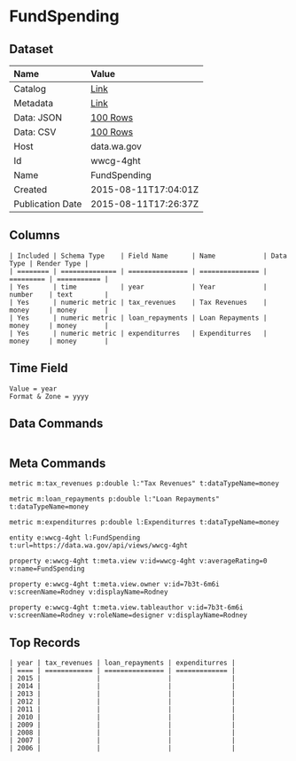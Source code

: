 # FundSpending

## Dataset

| Name | Value |
| :--- | :---- |
| Catalog | [Link](https://catalog.data.gov/dataset/fundspending) |
| Metadata | [Link](https://data.wa.gov/api/views/wwcg-4ght) |
| Data: JSON | [100 Rows](https://data.wa.gov/api/views/wwcg-4ght/rows.json?max_rows=100) |
| Data: CSV | [100 Rows](https://data.wa.gov/api/views/wwcg-4ght/rows.csv?max_rows=100) |
| Host | data.wa.gov |
| Id | wwcg-4ght |
| Name | FundSpending |
| Created | 2015-08-11T17:04:01Z |
| Publication Date | 2015-08-11T17:26:37Z |

## Columns

```ls
| Included | Schema Type    | Field Name      | Name            | Data Type | Render Type |
| ======== | ============== | =============== | =============== | ========= | =========== |
| Yes      | time           | year            | Year            | number    | text        |
| Yes      | numeric metric | tax_revenues    | Tax Revenues    | money     | money       |
| Yes      | numeric metric | loan_repayments | Loan Repayments | money     | money       |
| Yes      | numeric metric | expenditurres   | Expenditurres   | money     | money       |
```

## Time Field

```ls
Value = year
Format & Zone = yyyy
```

## Data Commands

```ls
```

## Meta Commands

```ls
metric m:tax_revenues p:double l:"Tax Revenues" t:dataTypeName=money

metric m:loan_repayments p:double l:"Loan Repayments" t:dataTypeName=money

metric m:expenditurres p:double l:Expenditurres t:dataTypeName=money

entity e:wwcg-4ght l:FundSpending t:url=https://data.wa.gov/api/views/wwcg-4ght

property e:wwcg-4ght t:meta.view v:id=wwcg-4ght v:averageRating=0 v:name=FundSpending

property e:wwcg-4ght t:meta.view.owner v:id=7b3t-6m6i v:screenName=Rodney v:displayName=Rodney

property e:wwcg-4ght t:meta.view.tableauthor v:id=7b3t-6m6i v:screenName=Rodney v:roleName=designer v:displayName=Rodney
```

## Top Records

```ls
| year | tax_revenues | loan_repayments | expenditurres | 
| ==== | ============ | =============== | ============= | 
| 2015 |              |                 |               | 
| 2014 |              |                 |               | 
| 2013 |              |                 |               | 
| 2012 |              |                 |               | 
| 2011 |              |                 |               | 
| 2010 |              |                 |               | 
| 2009 |              |                 |               | 
| 2008 |              |                 |               | 
| 2007 |              |                 |               | 
| 2006 |              |                 |               | 
```
